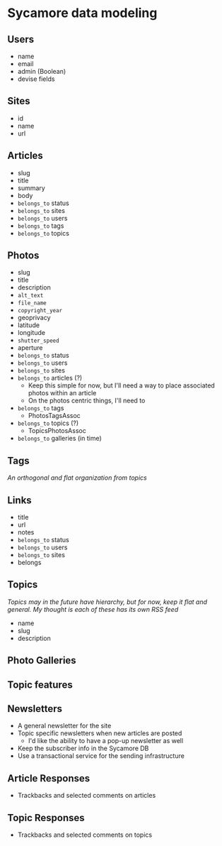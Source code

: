 # Sycamore data modeling

## Users

- name
- email
- admin (Boolean)
- devise fields

## Sites

- id
- name
- url

## Articles

- slug
- title
- summary
- body
- `belongs_to` status
- `belongs_to` sites
- `belongs_to` users
- `belongs_to` tags
- `belongs_to` topics

## Photos

- slug
- title
- description
- `alt_text`
- `file_name`
- `copyright_year`
- geoprivacy
- latitude
- longitude
- `shutter_speed`
- aperture
- `belongs_to` status
- `belongs_to` users
- `belongs_to` sites
- `belongs_to` articles (?)
    - Keep this simple for now, but I'll need a way to place associated photos within an article
    - On the photos centric things, I'll need to
- `belongs_to` tags
    - PhotosTagsAssoc
- `belongs_to` topics (?)
    - TopicsPhotosAssoc
- `belongs_to` galleries (in time)

## Tags

*An orthogonal and flat organization from topics*

## Links

- title
- url
- notes
- `belongs_to` status
- `belongs_to` users
- `belongs_to` sites
- belongs

## Topics

*Topics may in the future have hierarchy, but for now, keep it flat and general. My thought is each of these has its own RSS feed*

- name
- slug
- description

## Photo Galleries

## Topic features

## Newsletters

- A general newsletter for the site
- Topic specific newsletters when new articles are posted
    - I'd like the ability to have a pop-up newsletter as well
- Keep the subscriber info in the Sycamore DB
- Use a transactional service for the sending infrastructure

## Article Responses

- Trackbacks and selected comments on articles

## Topic Responses

- Trackbacks and selected comments on topics
